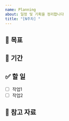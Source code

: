 ```yaml
---
name: Planning
about: 일정 및 기획을 정리합니다
title: "[N주차] "
---
```


## 🎯 목표

## 📅 기간

## ✅ 할 일
- [ ] 작업1
- [ ] 작업2

## 🧩 참고 자료
